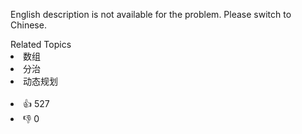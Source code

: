 English description is not available for the problem. Please switch to Chinese.<div><div>Related Topics</div><div><li>数组</li><li>分治</li><li>动态规划</li></div></div><br><div><li>👍 527</li><li>👎 0</li></div>